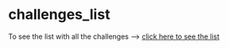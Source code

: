 # challenges_list

To see the list with all the challenges --> 
[click here to see the list](./challenges_list.md)
